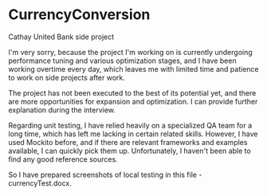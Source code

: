 # CurrencyConversion
Cathay United Bank side project

I'm very sorry, because the project I'm working on is currently undergoing performance tuning and various optimization stages, and I have been working overtime every day, which leaves me with limited time and patience to work on side projects after work.

The project has not been executed to the best of its potential yet, and there are more opportunities for expansion and optimization. I can provide further explanation during the interview.

Regarding unit testing, I have relied heavily on a specialized QA team for a long time, which has left me lacking in certain related skills. However, I have used Mockito before, and if there are relevant frameworks and examples available, I can quickly pick them up. Unfortunately, I haven't been able to find any good reference sources.

So I have prepared screenshots of local testing in this file - currencyTest.docx.




